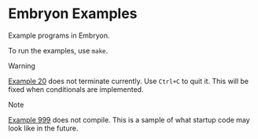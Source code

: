# Embryon Examples

Example programs in Embryon.

To run the examples, use `make`.

> [!WARNING]
> [Example 20](./020.fibonacci.embryon) does not terminate currently.
> Use `Ctrl+C` to quit it.
> This will be fixed when conditionals are implemented.


> [!NOTE]
> [Example 999](./999.startup.embryon) does not compile.
> This is a sample of what startup code may look like in the future.

